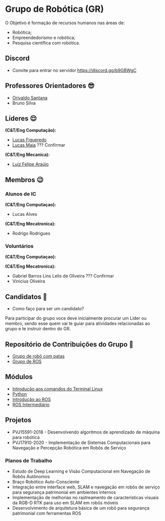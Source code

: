 # Grupo de Robótica (GR) 

O Objetivo é formação de recursos humanos nas áreas de:
* Robótica;
* Empreendedorismo e robótica; 
* Pesquisa científica com robótica.

## Discord
* Convite para entrar no servidor https://discord.gg/b9GBWgC

## Professores Orientadores :sunglasses:
* [Orivaldo Santana](https://github.com/orivaldosantana)
* Bruno Silva 

## Líderes :relieved:
**(C&T/Eng Computação):**
* [Lucas Figueredo](https://github.com/lucasboot) 
* [Lucas Maia](https://github.com/lucasmaia435) ??? Confirmar 

**(C&T/Eng Mecanica):**
* [Luiz Felipe Araújo](https://github.com/LuizFelipeLemon)                           

## Membros :wink:

### Alunos de IC
**(C&T/Eng Computaçao):**
* Lucas Alves 

**(C&T/Eng Mecatronica):**           
* Rodrigo Rodrigues 

### Voluntários 
**(C&T/Eng Computaçao):**

**(C&T/Eng Mecatronica):**           
* Gabriel Barros Lins Lelis de Oliveira   ??? Confirmar 
* Vinicius Oliveira



            
## Candidatos :runner:
* Como faço para ser um candidato?

Para participar do grupo voce deve inicialmente procurar um Lider ou membro, sendo esse quem vai te guiar para atividades relacionadas ao grupo e te instruir dentro do GR.

## Repositório de Contribuições do Grupo :notebook:
* [Grupo de robô com patas](https://github.com/Natalnet/GR/tree/master/GRP)
* [Grupo de ROS](https://github.com/Natalnet/GR/tree/master/GRROS)

## Módulos 
* [Introdução aos comandos do Terminal Linux](https://github.com/Natalnet/ModulosDeEstudo/tree/master/Linux)
* [Python](https://github.com/Natalnet/ModulosDeEstudo/tree/master/Python/Basico)
* [Introdução ao ROS](https://github.com/Natalnet/ModulosDeEstudo/tree/master/ROS/Basico) 
* [ROS Intermediário](https://github.com/Natalnet/ModulosDeEstudo/tree/master/ROS/Intermediario)

## Projetos
* PVJ15591-2018 - Desenvolvendo algoritmos de aprendizado de máquina para robótica
* PVJ17910-2020 - Implementação de Sistemas Computacionais para Navegação e Percepção Robótica em Robôs de Serviço

### Planos de Trabalho
* Estudo de Deep Learning e Visão Computacional em Navegação de Robôs Autônomos
* Braço Robótico Auto-Consciente
* Integração entre interface web, SLAM e navegação em robôs de serviço para segurança patrimonial em ambientes internos 
* Implementação de melhorias no rastreamento de características visuais da RGB-D RTK para uso em SLAM em robôs móveis
* Desenvolvimento de arquitetura básica de um robô para segurança patrimonial com ferramentas ROS 

